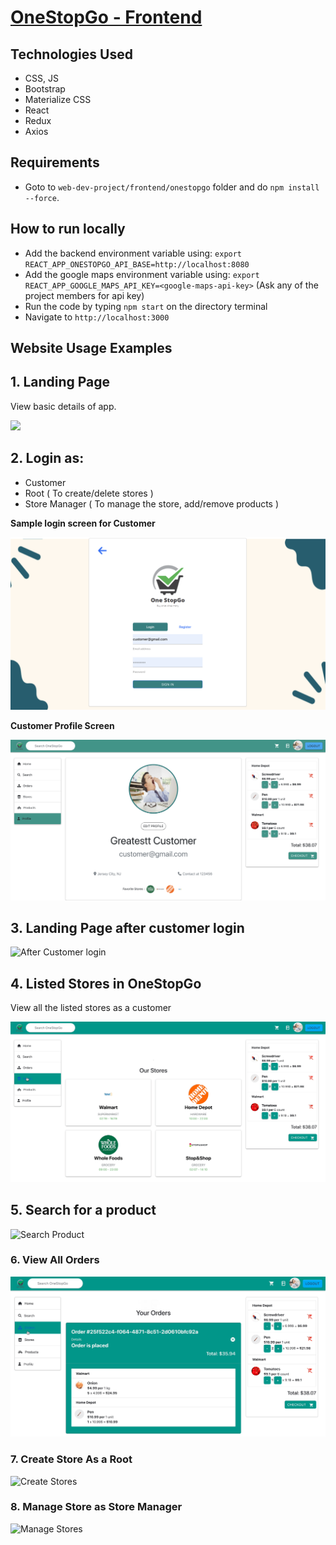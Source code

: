 # [OneStopGo - Frontend](http://onestopgo.eastus.cloudapp.azure.com:8080/)

## Technologies Used
* CSS, JS
* Bootstrap
* Materialize CSS
* React
* Redux
* Axios

## Requirements
* Goto to `web-dev-project/frontend/onestopgo` folder and do `npm install --force`.

## How to run locally
* Add the backend environment variable using: `export REACT_APP_ONESTOPGO_API_BASE=http://localhost:8080`
* Add the google maps environment variable using: `export REACT_APP_GOOGLE_MAPS_API_KEY=<google-maps-api-key>` (Ask any of the project members for api key)
* Run the code by typing `npm start` on the directory terminal
* Navigate to `http://localhost:3000`

## Website Usage Examples

## 1. Landing Page
View basic details of app.

![](./public/images/readme/landing1.gif)

## 2. Login as:
* Customer
* Root ( To create/delete  stores )
* Store Manager ( To manage the store, add/remove products )

**Sample login screen for Customer**

![Customer login](./public/images/readme/login.png)

**Customer Profile Screen**

![Customer profile](./public/images/readme/customerProfile1.png)

## 3. Landing Page after customer login

![After Customer login](./public/images/readme/afterLoginLanding2.gif)

## 4. Listed Stores in OneStopGo
View all the listed stores as a customer

![Stores](./public/images/readme/ourStores1.gif)

## 5. Search for a product

![Search Product](./public/images/readme/search1.gif)

### 6. View All Orders

![All Orders](./public/images/readme/allOrders1.gif)

### 7. Create Store As a Root

![Create Stores](./public/images/readme/createStoreRoot1.gif)

### 8. Manage Store as Store Manager

![Manage Stores](./public/images/readme/storeManage.gif)

